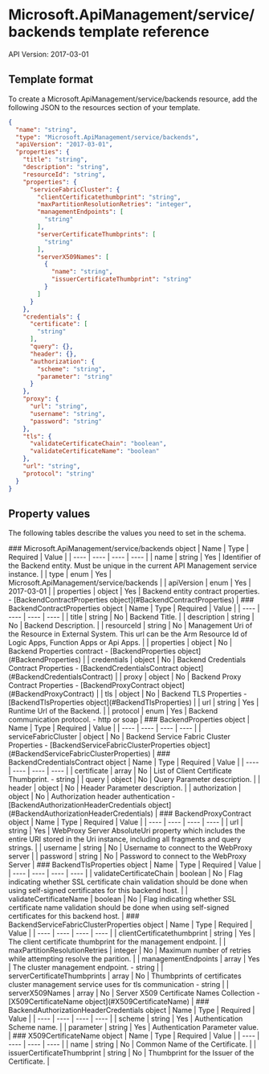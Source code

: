 # Microsoft.ApiManagement/service/backends template reference
API Version: 2017-03-01
## Template format

To create a Microsoft.ApiManagement/service/backends resource, add the following JSON to the resources section of your template.

```json
{
  "name": "string",
  "type": "Microsoft.ApiManagement/service/backends",
  "apiVersion": "2017-03-01",
  "properties": {
    "title": "string",
    "description": "string",
    "resourceId": "string",
    "properties": {
      "serviceFabricCluster": {
        "clientCertificatethumbprint": "string",
        "maxPartitionResolutionRetries": "integer",
        "managementEndpoints": [
          "string"
        ],
        "serverCertificateThumbprints": [
          "string"
        ],
        "serverX509Names": [
          {
            "name": "string",
            "issuerCertificateThumbprint": "string"
          }
        ]
      }
    },
    "credentials": {
      "certificate": [
        "string"
      ],
      "query": {},
      "header": {},
      "authorization": {
        "scheme": "string",
        "parameter": "string"
      }
    },
    "proxy": {
      "url": "string",
      "username": "string",
      "password": "string"
    },
    "tls": {
      "validateCertificateChain": "boolean",
      "validateCertificateName": "boolean"
    },
    "url": "string",
    "protocol": "string"
  }
}
```
## Property values

The following tables describe the values you need to set in the schema.

<a id="Microsoft.ApiManagement/service/backends" />
### Microsoft.ApiManagement/service/backends object
|  Name | Type | Required | Value |
|  ---- | ---- | ---- | ---- |
|  name | string | Yes | Identifier of the Backend entity. Must be unique in the current API Management service instance. |
|  type | enum | Yes | Microsoft.ApiManagement/service/backends |
|  apiVersion | enum | Yes | 2017-03-01 |
|  properties | object | Yes | Backend entity contract properties. - [BackendContractProperties object](#BackendContractProperties) |


<a id="BackendContractProperties" />
### BackendContractProperties object
|  Name | Type | Required | Value |
|  ---- | ---- | ---- | ---- |
|  title | string | No | Backend Title. |
|  description | string | No | Backend Description. |
|  resourceId | string | No | Management Uri of the Resource in External System. This url can be the Arm Resource Id of Logic Apps, Function Apps or Api Apps. |
|  properties | object | No | Backend Properties contract - [BackendProperties object](#BackendProperties) |
|  credentials | object | No | Backend Credentials Contract Properties - [BackendCredentialsContract object](#BackendCredentialsContract) |
|  proxy | object | No | Backend Proxy Contract Properties - [BackendProxyContract object](#BackendProxyContract) |
|  tls | object | No | Backend TLS Properties - [BackendTlsProperties object](#BackendTlsProperties) |
|  url | string | Yes | Runtime Url of the Backend. |
|  protocol | enum | Yes | Backend communication protocol. - http or soap |


<a id="BackendProperties" />
### BackendProperties object
|  Name | Type | Required | Value |
|  ---- | ---- | ---- | ---- |
|  serviceFabricCluster | object | No | Backend Service Fabric Cluster Properties - [BackendServiceFabricClusterProperties object](#BackendServiceFabricClusterProperties) |


<a id="BackendCredentialsContract" />
### BackendCredentialsContract object
|  Name | Type | Required | Value |
|  ---- | ---- | ---- | ---- |
|  certificate | array | No | List of Client Certificate Thumbprint. - string |
|  query | object | No | Query Parameter description. |
|  header | object | No | Header Parameter description. |
|  authorization | object | No | Authorization header authentication - [BackendAuthorizationHeaderCredentials object](#BackendAuthorizationHeaderCredentials) |


<a id="BackendProxyContract" />
### BackendProxyContract object
|  Name | Type | Required | Value |
|  ---- | ---- | ---- | ---- |
|  url | string | Yes | WebProxy Server AbsoluteUri property which includes the entire URI stored in the Uri instance, including all fragments and query strings. |
|  username | string | No | Username to connect to the WebProxy server |
|  password | string | No | Password to connect to the WebProxy Server |


<a id="BackendTlsProperties" />
### BackendTlsProperties object
|  Name | Type | Required | Value |
|  ---- | ---- | ---- | ---- |
|  validateCertificateChain | boolean | No | Flag indicating whether SSL certificate chain validation should be done when using self-signed certificates for this backend host. |
|  validateCertificateName | boolean | No | Flag indicating whether SSL certificate name validation should be done when using self-signed certificates for this backend host. |


<a id="BackendServiceFabricClusterProperties" />
### BackendServiceFabricClusterProperties object
|  Name | Type | Required | Value |
|  ---- | ---- | ---- | ---- |
|  clientCertificatethumbprint | string | Yes | The client certificate thumbprint for the management endpoint. |
|  maxPartitionResolutionRetries | integer | No | Maximum number of retries while attempting resolve the parition. |
|  managementEndpoints | array | Yes | The cluster management endpoint. - string |
|  serverCertificateThumbprints | array | No | Thumbprints of certificates cluster management service uses for tls communication - string |
|  serverX509Names | array | No | Server X509 Certificate Names Collection - [X509CertificateName object](#X509CertificateName) |


<a id="BackendAuthorizationHeaderCredentials" />
### BackendAuthorizationHeaderCredentials object
|  Name | Type | Required | Value |
|  ---- | ---- | ---- | ---- |
|  scheme | string | Yes | Authentication Scheme name. |
|  parameter | string | Yes | Authentication Parameter value. |


<a id="X509CertificateName" />
### X509CertificateName object
|  Name | Type | Required | Value |
|  ---- | ---- | ---- | ---- |
|  name | string | No | Common Name of the Certificate. |
|  issuerCertificateThumbprint | string | No | Thumbprint for the Issuer of the Certificate. |

